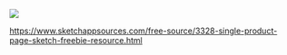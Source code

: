 ![](https://www.sketchappsources.com/resources/source-image/travel-world-landing.png?raw=true)


https://www.sketchappsources.com/free-source/3328-single-product-page-sketch-freebie-resource.html
